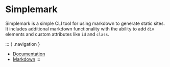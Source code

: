 # Simplemark

Simplemark is a simple CLI tool for using markdown to generate static sites. It includes additional markdown
functionality with the ability to add `div` elements and custom attributes like `id` and `class`.

::: { .navigation }
- [Documentation](documentation/index.md)
- [Markdown](markdown/index.md)
:::

